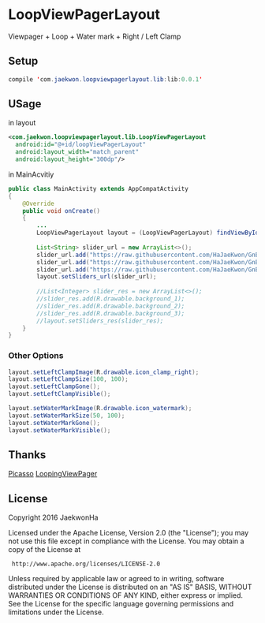 # LoopViewPagerLayout

Viewpager + Loop + Water mark + Right / Left Clamp

## Setup
```java
compile 'com.jaekwon.loopviewpagerlayout.lib:lib:0.0.1'

```

## USage

in layout

```xml
<com.jaekwon.loopviewpagerlayout.lib.LoopViewPagerLayout
  android:id="@+id/loopViewPagerLayout"
  android:layout_width="match_parent"
  android:layout_height="300dp"/>
```

in MainAcvitiy

```java
public class MainActivity extends AppCompatActivity
{
    @Override
    public void onCreate()
    {
        ...
        LoopViewPagerLayout layout = (LoopViewPagerLayout) findViewById(R.id.loopViewPagerLayout);
        
        List<String> slider_url = new ArrayList<>();
        slider_url.add("https://raw.githubusercontent.com/HaJaeKwon/GnBangExam/master/app/src/main/res/drawable/room1_1.png");
        slider_url.add("https://raw.githubusercontent.com/HaJaeKwon/GnBangExam/master/app/src/main/res/drawable/room2_1.png");
        slider_url.add("https://raw.githubusercontent.com/HaJaeKwon/GnBangExam/master/app/src/main/res/drawable/room3_1.png");
        layout.setSliders_url(slider_url);
        
        //List<Integer> slider_res = new ArrayList<>();
        //slider_res.add(R.drawable.background_1);
        //slider_res.add(R.drawable.background_2);
        //slider_res.add(R.drawable.background_3);
        //layout.setSliders_res(slider_res);
    }
}
```

### Other Options

```java
layout.setLeftClampImage(R.drawable.icon_clamp_right);
layout.setLeftClampSize(100, 100);
layout.setLeftClampGone();
layout.setLeftClampVisible();

layout.setWaterMarkImage(R.drawable.icon_watermark);
layout.setWaterMarkSize(50, 100);
layout.setWaterMarkGone();
layout.setWaterMarkVisible();
```

## Thanks
[Picasso](https://github.com/square/picasso)
[LoopingViewPager](https://github.com/imbryk/LoopingViewPager)

## License

  Copyright 2016 JaekwonHa

   Licensed under the Apache License, Version 2.0 (the "License");
   you may not use this file except in compliance with the License.
   You may obtain a copy of the License at

     http://www.apache.org/licenses/LICENSE-2.0

   Unless required by applicable law or agreed to in writing, software
   distributed under the License is distributed on an "AS IS" BASIS,
   WITHOUT WARRANTIES OR CONDITIONS OF ANY KIND, either express or implied.
   See the License for the specific language governing permissions and
   limitations under the License.

